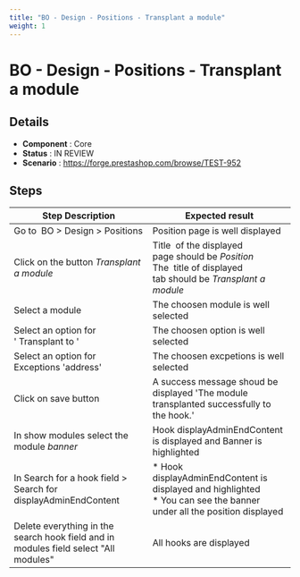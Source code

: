 ```yaml
---
title: "BO - Design - Positions - Transplant a module"
weight: 1
---
```


# BO - Design - Positions - Transplant a module
## Details
* **Component** : Core
* **Status** : IN REVIEW
* **Scenario** : https://forge.prestashop.com/browse/TEST-952

## Steps
| Step Description | Expected result |
| ----- | ----- |
| Go to  BO > Design > Positions | Position page is well displayed |
| Click on the button *Transplant a module* | Title  of the displayed page should be *Position* <br>The  title of displayed tab should be *Transplant a module* |
| Select a module | The choosen module is well selected |
| Select an option for ' Transplant to ' | The choosen option is well selected |
| Select an option for Exceptions 'address' | The choosen excpetions is well selected |
| Click on save button | A success message shoud be displayed 'The module transplanted successfully to the hook.' |
| In show modules select the module *banner* | Hook displayAdminEndContent is displayed and Banner is highlighted |
| In Search for a hook field > Search for displayAdminEndContent | * Hook displayAdminEndContent is displayed and highlighted<br> * You can see the banner under all the position displayed |
| Delete everything in the search hook field and in modules field select "All modules" | All hooks are displayed |

